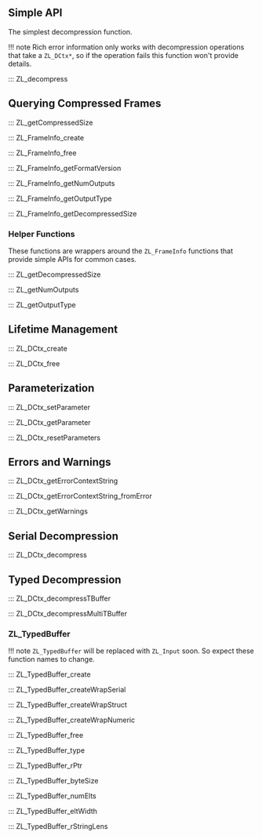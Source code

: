 ## Simple API

The simplest decompression function.

!!! note
    Rich error information only works with decompression operations that take a `ZL_DCtx*`, so if the operation fails this function won't provide details.

::: ZL_decompress

## Querying Compressed Frames

::: ZL_getCompressedSize

::: ZL_FrameInfo_create

::: ZL_FrameInfo_free

::: ZL_FrameInfo_getFormatVersion

::: ZL_FrameInfo_getNumOutputs

::: ZL_FrameInfo_getOutputType

::: ZL_FrameInfo_getDecompressedSize

### Helper Functions

These functions are wrappers around the `ZL_FrameInfo` functions that provide simple APIs for common cases.

::: ZL_getDecompressedSize

::: ZL_getNumOutputs

::: ZL_getOutputType

## Lifetime Management

::: ZL_DCtx_create

::: ZL_DCtx_free

## Parameterization

::: ZL_DCtx_setParameter

::: ZL_DCtx_getParameter

::: ZL_DCtx_resetParameters

## Errors and Warnings

::: ZL_DCtx_getErrorContextString

::: ZL_DCtx_getErrorContextString_fromError

::: ZL_DCtx_getWarnings

## Serial Decompression

::: ZL_DCtx_decompress

## Typed Decompression

::: ZL_DCtx_decompressTBuffer

::: ZL_DCtx_decompressMultiTBuffer

### ZL_TypedBuffer

!!! note
    `ZL_TypedBuffer` will be replaced with `ZL_Input` soon.
    So expect these function names to change.

::: ZL_TypedBuffer_create

::: ZL_TypedBuffer_createWrapSerial

::: ZL_TypedBuffer_createWrapStruct

::: ZL_TypedBuffer_createWrapNumeric

::: ZL_TypedBuffer_free

::: ZL_TypedBuffer_type

::: ZL_TypedBuffer_rPtr

::: ZL_TypedBuffer_byteSize

::: ZL_TypedBuffer_numElts

::: ZL_TypedBuffer_eltWidth

::: ZL_TypedBuffer_rStringLens
